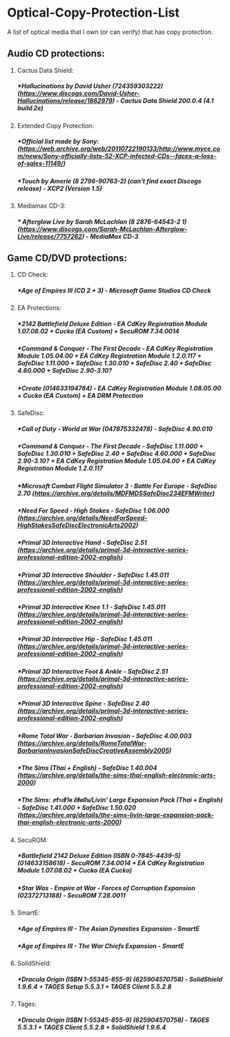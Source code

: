 # Optical-Copy-Protection-List
A list of optical media that I own (or can verify) that has copy protection.

## Audio CD protections:
1. Cactus Data Shield:
      ##### *Hallucinations by David Usher (724359303222) (https://www.discogs.com/David-Usher-Hallucinations/release/1862979) - Cactus Data Shield 200.0.4 (4.1 build 2e)
2. Extended Copy Protection:
      ##### *Official list made by Sony: (https://web.archive.org/web/20110722190133/http://www.myce.com/news/Sony-officially-lists-52-XCP-infected-CDs--faces-a-loss-of-sales-11149/)
      ##### *Touch by Amerie (8 2796-90763-2) (can't find exact Discogs release) - XCP2 (Version 1.5)
3. Mediamax CD-3:
      ##### * Afterglow Live by Sarah McLachlan (8 2876-64543-2 1) (https://www.discogs.com/Sarah-McLachlan-Afterglow-Live/release/7757262) - MediaMax CD-3

## Game CD/DVD protections:
1. CD Check:
      ##### *Age of Empires III (CD 2 + 3) - Microsoft Game Studios CD Check
1. EA Protections: 
      ##### *2142 Battlefield Deluxe Edition - EA CdKey Registration Module 1.07.08.02 + Cucko (EA Custom) + SecuROM 7.34.0014
      ##### *Command & Conquer - The First Decade - EA CdKey Registration Module 1.05.04.00 + EA CdKey Registration Module 1.2.0.117 + SafeDisc 1.11.000 + SafeDisc 1.30.010 + SafeDisc 2.40 + SafeDisc 4.60.000 + SafeDisc 2.90-3.10?
      ##### *Create (014633194784) - EA CdKey Registration Module 1.08.05.00 + Cucko (EA Custom) + EA DRM Protection
1. SafeDisc:
      ##### *Call of Duty - World at War (047875332478) - SafeDisc 4.90.010
      ##### *Command & Conquer - The First Decade - SafeDisc 1.11.000 + SafeDisc 1.30.010 + SafeDisc 2.40 + SafeDisc 4.60.000 + SafeDisc 2.90-3.10? + EA CdKey Registration Module 1.05.04.00 + EA CdKey Registration Module 1.2.0.117
      ##### *Microsoft Combat Flight Simulator 3 - Battle For Europe - SafeDisc 2.70 (https://archive.org/details/MDFMDSSafeDisc234EFMWriter)
      ##### *Need For Speed - High Stakes - SafeDisc 1.06.000 (https://archive.org/details/NeedForSpeed-HighStakesSafeDiscElectronicArts2002)
      ##### *Primal 3D Interactive Hand - SafeDisc 2.51 (https://archive.org/details/primal-3d-interactive-series-professional-edition-2002-english)
      ##### *Primal 3D Interactive Shoulder - SafeDisc 1.45.011 (https://archive.org/details/primal-3d-interactive-series-professional-edition-2002-english)
      ##### *Primal 3D Interactive Knee 1.1 - SafeDisc 1.45.011 (https://archive.org/details/primal-3d-interactive-series-professional-edition-2002-english)
      ##### *Primal 3D Interactive Hip - SafeDisc 1.45.011 (https://archive.org/details/primal-3d-interactive-series-professional-edition-2002-english)
      ##### *Primal 3D Interactive Foot & Ankle - SafeDisc 2.51 (https://archive.org/details/primal-3d-interactive-series-professional-edition-2002-english)
      ##### *Primal 3D Interactive Spine - SafeDisc 2.40 (https://archive.org/details/primal-3d-interactive-series-professional-edition-2002-english)
      ##### *Rome Total War - Barbarian Invasion - SafeDisc 4.00.003 (https://archive.org/details/RomeTotalWar-BarbarianInvasionSafeDiscCreativeAssembly2005)
      ##### *The Sims (Thai + English) - SafeDisc 1.40.004 (https://archive.org/details/the-sims-thai-english-electronic-arts-2000)
      ##### *The Sims: สร้างชีวิต ลิขิตฝัน/Livin' Large Expansion Pack (Thai + English) - SafeDisc 1.41.000 + SafeDisc 1.50.020 (https://archive.org/details/the-sims-livin-large-expansion-pack-thai-english-electronic-arts-2000)
2. SecuROM:
      ##### *Battlefield 2142 Deluxe Edition (ISBN 0-7845-4439-5) (014633158618) - SecuROM 7.34.0014 + EA CdKey Registration Module 1.07.08.02 + Cucko (EA Cucko)
      ##### *Star Was - Empire at War - Forces of Corruption Expansion (02372713188) - SecuROM 7.28.0011    
3. SmartE:
      ##### *Age of Empires III - The Asian Dynasties Expansion - SmartE
      ##### *Age of Empires III - The War Chiefs Expansion - SmartE
4. SolidShield:
      ##### *Dracula Origin (ISBN 1-55345-855-9) (625904570758) - SolidShield 1.9.6.4 + TAGES Setup 5.5.3.1 + TAGES Client 5.5.2.8
5. Tages:
      ##### *Dracula Origin (ISBN 1-55345-855-9) (625904570758) - TAGES 5.5.3.1 + TAGES Client 5.5.2.8 + SolidShield 1.9.6.4
       
      
